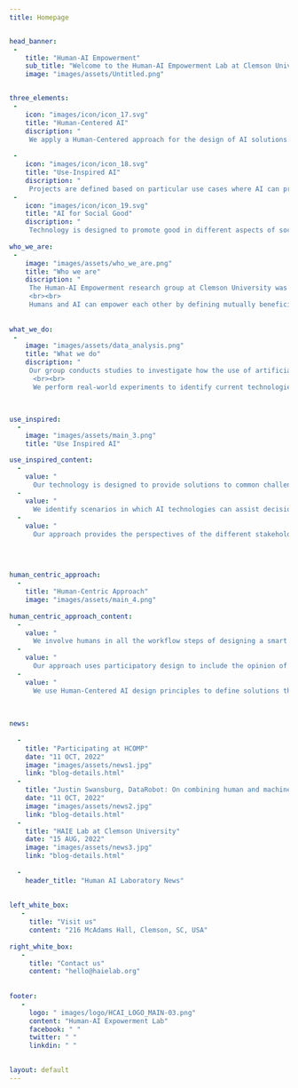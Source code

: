 ```yaml
---
title: Homepage


head_banner:
 -  
    title: "Human-AI Empowerment"
    sub_title: "Welcome to the Human-AI Empowerment Lab at Clemson University"
    image: "images/assets/Untitled.png"


three_elements:
 -
    icon: "images/icon/icon_17.svg"
    title: "Human-Centered AI"
    discription: "
     We apply a Human-Centered approach for the design of AI solutions."
   
 -
    icon: "images/icon/icon_18.svg"
    title: "Use-Inspired AI"
    discription: "
     Projects are defined based on particular use cases where AI can provide value."
 -
    icon: "images/icon/icon_19.svg"
    title: "AI for Social Good"
    discription: "
     Technology is designed to promote good in different aspects of society."
     
who_we_are:
 -
    image: "images/assets/who_we_are.png"
    title: "Who we are"
    discription: "
     The Human-AI Empowerment research group at Clemson University was founded in 2022 to study the use of Artificial Intelligence (AI) to help humans achieve their goals. We conduct a Use-Inspired AI approach to understand how AI can be used in different contexts.
     <br><br>
     Humans and AI can empower each other by defining mutually beneficial goals. We develop models and methods that can help machines learn from humans by considering human cognitive biases and preferences. We aim to create algorithms that can optimize machine learning models according to human feedback to improve the overall system's performance."
     
     
what_we_do:
 -
    image: "images/assets/data_analysis.png"
    title: "What we do"
    discription: "
     Our group conducts studies to investigate how the use of artificial intelligence can enhance the performance of human activities and promote well-being. We seek to use artificial intelligence from different modalities, such as audio, images, text, and telemetry data, to understand human behavior from natural interactions. We collect and analyze data in the workplace to identify trends and patterns that help machines recommend better strategies to achieve our goals. This can assist humans in decision-making by helping them make judgments that are more accurately based on data.
      <br><br>
      We perform real-world experiments to identify current technologies' feasibility in the wild. We explore the limitations of technology and define mitigation strategies to create accountable solutions. These tools are evaluated by users, whose feedback feeds the systems for continuous improvement. The main goal of our research is to understand how smart tools can help people to reach new opportunities and improve their lives."
             


use_inspired:
  -
    image: "images/assets/main_3.png"
    title: "Use Inspired AI"

use_inspired_content:
  -
    value: "
      Our technology is designed to provide solutions to common challenges in multiple contexts."
  -
    value: "
      We identify scenarios in which AI technologies can assist decision-making."
  -
    value: "
      Our approach provides the perspectives of the different stakeholders in a process."
 
         
      

human_centric_approach:
  -
    title: "Human-Centric Approach"
    image: "images/assets/main_4.png"
  
human_centric_approach_content:
  -
    value: "
      We involve humans in all the workflow steps of designing a smart solution."
  -
    value: "
      Our approach uses participatory design to include the opinion of multiple actors."
  -
    value: "
      We use Human-Centered AI design principles to define solutions that aligns to our interests."
      
 
      
news:
 
  -
    title: "Participating at HCOMP"
    date: "11 OCT, 2022"
    image: "images/assets/news1.jpg"
    link: "blog-details.html"
  -
    title: "Justin Swansburg, DataRobot: On combining human and machine intelligence"
    date: "11 OCT, 2022"
    image: "images/assets/news2.jpg"
    link: "blog-details.html"
  -
    title: "HAIE Lab at Clemson University"
    date: "15 AUG, 2022"
    image: "images/assets/news3.jpg"
    link: "blog-details.html"
          
  -
    header_title: "Human AI Laboratory News"    
    
      
left_white_box: 
   - 
     title: "Visit us"
     content: "216 McAdams Hall, Clemson, SC, USA"
     
right_white_box:
   - 
     title: "Contact us"
     content: "hello@haielab.org"
     
     
footer:
   - 
     logo: " images/logo/HCAI_LOGO_MAIN-03.png"
     content: "Human-AI Expowerment Lab"
     facebook: " "
     twitter: " "
     linkdin: " "
   

layout: default
---
```


